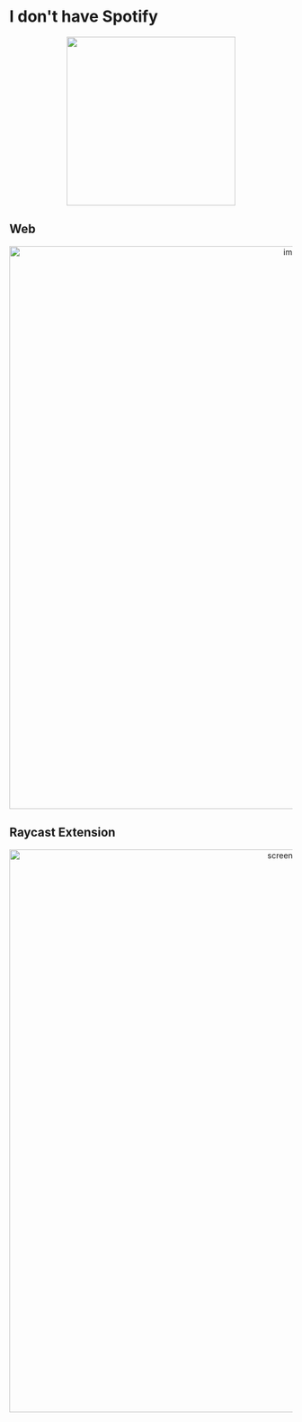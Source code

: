 # I don't have Spotify

<div align="center">
  <img width=300 src="https://user-images.githubusercontent.com/27580836/227801051-a71d389e-2510-4965-a23e-d7478fe28f13.jpeg"/>
</div>

## Web
<div align="center">
  <img width="1000" alt="image" src="https://user-images.githubusercontent.com/27580836/228323167-2e66cd34-c2c4-4d92-8b16-accb4705ebe3.png">
</div>

## Raycast Extension
<div align="center">
  <img width="1000" alt="screenshot-03" src="https://user-images.githubusercontent.com/27580836/228323340-a4f10547-3bfc-4359-b51e-2e2de50bb626.png">
</div>
